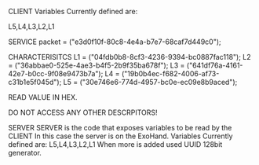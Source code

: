 CLIENT
Variables Currently defined are:

L5,L4,L3,L2,L1

SERVICE
packet = ("e3d0f10f-80c8-4e4a-b7e7-68caf7d449c0");

CHARACTERISITCS
L1 = ("04fdb0b8-8cf3-4236-9394-bc0887fac118");
L2 = ("36abbae0-525e-4ae3-b4f5-2b9f35ba678f");
L3 = ("641df76a-4161-42e7-b0cc-9f08e9473b7a");
L4 = ("19b0b4ec-f682-4006-af73-c31b1e5f045d");
L5 = ("30e746e6-774d-4957-bc0e-ec09e8b9aced");

READ VALUE IN HEX. 

DO NOT ACCESS ANY OTHER DESCRPITORS!



SERVER
SERVER is the code that exposes variables to be read by the CLIENT
In this case the server is on the ExoHand.
Variables Currently defined are:
L5,L4,L3,L2,L1
When more is added used UUID 128bit generator.

